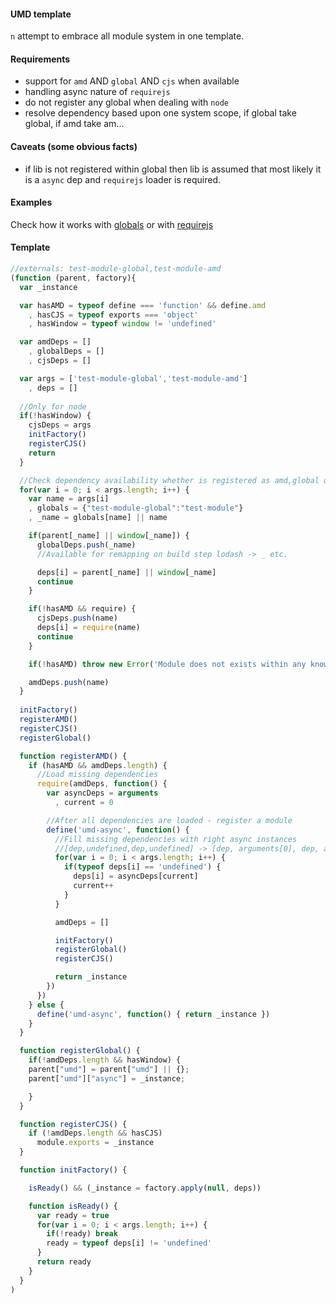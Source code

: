 #### UMD template

`n` attempt to embrace all module system in one template.

#### Requirements
* support for `amd` AND `global` AND `cjs` when available 
* handling async nature of `requirejs`
* do not register any global when dealing with `node`
* resolve dependency based upon one system scope, if global take global, if amd take am...

#### Caveats (some obvious facts)
* if lib is not registered within global then lib is assumed that most likely it is a `async` dep and `requirejs` loader is required.

#### Examples
Check how it works with [globals](example/index.global.html) or with [requirejs](example/index.require.html)

#### Template
```js
//externals: test-module-global,test-module-amd
(function (parent, factory){
  var _instance

  var hasAMD = typeof define === 'function' && define.amd
    , hasCJS = typeof exports === 'object'
    , hasWindow = typeof window != 'undefined'

  var amdDeps = []
    , globalDeps = []
    , cjsDeps = []

  var args = ['test-module-global','test-module-amd']
    , deps = []
  
  //Only for node
  if(!hasWindow) {
    cjsDeps = args
    initFactory()
    registerCJS()
    return
  }

  //Check dependency availability whether is registered as amd,global or cjs
  for(var i = 0; i < args.length; i++) {
    var name = args[i]
    , globals = {"test-module-global":"test-module"}
    , _name = globals[name] || name

    if(parent[_name] || window[_name]) {
      globalDeps.push(_name)
      //Available for remapping on build step lodash -> _ etc.

      deps[i] = parent[_name] || window[_name]
      continue
    }

    if(!hasAMD && require) {
      cjsDeps.push(name)
      deps[i] = require(name)
      continue
    }

    if(!hasAMD) throw new Error('Module does not exists within any known module system ' + name)

    amdDeps.push(name)
  }
  
  initFactory()
  registerAMD()
  registerCJS()
  registerGlobal()

  function registerAMD() {
    if (hasAMD && amdDeps.length) {
      //Load missing dependencies
      require(amdDeps, function() {
        var asyncDeps = arguments
          , current = 0

        //After all dependencies are loaded - register a module
        define('umd-async', function() { 
          //Fill missing dependencies with right async instances
          //[dep,undefined,dep,undefined] -> [dep, arguments[0], dep, arguments[1]]
          for(var i = 0; i < args.length; i++) {
            if(typeof deps[i] == 'undefined') {
              deps[i] = asyncDeps[current]
              current++
            }
          }

          amdDeps = []

          initFactory()
          registerGlobal()
          registerCJS()

          return _instance
        })
      })
    } else {
      define('umd-async', function() { return _instance })
    }
  }

  function registerGlobal() {
    if(!amdDeps.length && hasWindow) {
    parent["umd"] = parent["umd"] || {};
    parent["umd"]["async"] = _instance;

    }
  }

  function registerCJS() { 
    if (!amdDeps.length && hasCJS)
      module.exports = _instance 
  }

  function initFactory() { 

    isReady() && (_instance = factory.apply(null, deps))

    function isReady() {
      var ready = true
      for(var i = 0; i < args.length; i++) {
        if(!ready) break
        ready = typeof deps[i] != 'undefined'
      }
      return ready
    }
  }
)
```
